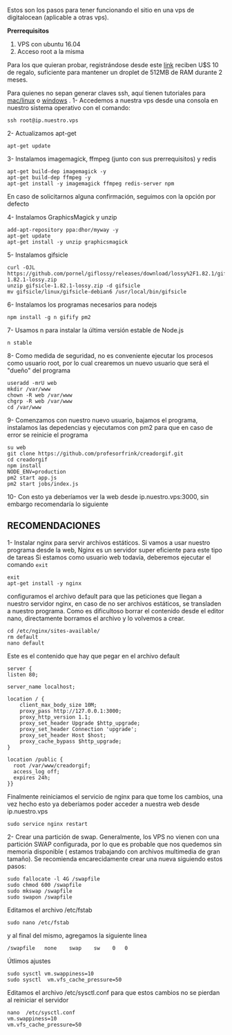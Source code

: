 Estos son los pasos para tener funcionando el sitio en una vps de digitalocean (aplicable a otras vps).

**Prerrequisitos**

 1. VPS con ubuntu 16.04
 2. Acceso root a la misma

Para los que quieran probar, registrándose desde este [link](https://m.do.co/c/3773ab4463c8)  reciben U$S 10 de regalo, suficiente para mantener un droplet de 512MB de RAM durante 2 meses.

Para quienes no sepan generar claves ssh, aquí tienen tutoriales para [mac/linux](https://www.digitalocean.com/community/tutorials/how-to-use-ssh-keys-with-digitalocean-droplets) o [windows](https://www.digitalocean.com/community/tutorials/how-to-use-ssh-keys-with-putty-on-digitalocean-droplets-windows-users) .
1- Accedemos a nuestra vps desde una consola en nuestro sistema operativo con el comando:

    ssh root@ip.nuestro.vps
2- Actualizamos apt-get

    apt-get update
3- Instalamos imagemagick, ffmpeg (junto con sus prerrequisitos) y redis

    apt-get build-dep imagemagick -y
    apt-get build-dep ffmpeg -y
    apt-get install -y imagemagick ffmpeg redis-server npm
En caso de solicitarnos alguna confirmación, seguimos con la opción por defecto

4- Instalamos GraphicsMagick y unzip

    add-apt-repository ppa:dhor/myway -y
    apt-get update
    apt-get install -y unzip graphicsmagick
5- Instalamos gifsicle

    curl -OJL https://github.com/pornel/giflossy/releases/download/lossy%2F1.82.1/gifsicle-1.82.1-lossy.zip
    unzip gifsicle-1.82.1-lossy.zip -d gifsicle
    mv gifsicle/linux/gifsicle-debian6 /usr/local/bin/gifsicle
6- Instalamos los programas necesarios para nodejs

    npm install -g n gifify pm2

7- Usamos n para instalar la última versión estable de Node.js

    n stable
8- Como medida de seguridad, no es conveniente ejecutar los procesos como usuario root, por lo cual crearemos un nuevo usuario que será el "dueño" del programa

    useradd -mrU web
    mkdir /var/www
    chown -R web /var/www
    chgrp -R web /var/www
    cd /var/www
9- Comenzamos con nuestro nuevo usuario, bajamos el programa, instalamos las depedencias y ejecutamos con pm2 para que en caso de error se reinicie el programa

    su web
    git clone https://github.com/profesorfrink/creadorgif.git
    cd creadorgif
    npm install
    NODE_ENV=production
    pm2 start app.js
    pm2 start jobs/index.js
    
10- Con esto ya deberíamos ver la web desde ip.nuestro.vps:3000, sin embargo recomendaría lo siguiente


RECOMENDACIONES
---------------

1- Instalar nginx para servir archivos estáticos. Si vamos a usar nuestro programa desde la web, Nginx es un servidor super eficiente para este tipo de tareas
Si estamos como usuario web todavía, deberemos ejecutar el comando `exit`

    exit
    apt-get install -y nginx
   
configuramos el archivo default para que las peticiones que llegan a nuestro servidor nginx, en caso de no ser archivos estáticos, se transladen a nuestro programa. Como es dificultoso borrar el contenido desde el editor nano, directamente borramos el archivo y lo volvemos a crear.

    cd /etc/nginx/sites-available/
    rm default
    nano default
     
    
Este es el contenido que hay que pegar en el archivo default

    server {
    listen 80;

    server_name localhost;

    location / {
        client_max_body_size 10M;
        proxy_pass http://127.0.0.1:3000;
        proxy_http_version 1.1;
        proxy_set_header Upgrade $http_upgrade;
        proxy_set_header Connection 'upgrade';
        proxy_set_header Host $host;
        proxy_cache_bypass $http_upgrade;
    }

    location /public {
      root /var/www/creadorgif;
      access_log off;
      expires 24h;
    }}

Finalmente reiniciamos el servicio de nginx para que tome los cambios, una vez hecho esto ya deberíamos poder acceder a nuestra web desde ip.nuestro.vps

    sudo service nginx restart
2- Crear una partición de swap.
Generalmente, los VPS no vienen con una partición SWAP configurada, por lo que es probable que nos quedemos sin memoria disponible ( estamos trabajando con archivos multimedia de gran tamaño). Se recomienda encarecidamente crear una nueva siguiendo estos pasos:

    sudo fallocate -l 4G /swapfile
    sudo chmod 600 /swapfile
    sudo mkswap /swapfile
    sudo swapon /swapfile
Editamos el archivo /etc/fstab    

    sudo nano /etc/fstab
    
y al final del mismo, agregamos la siguiente linea

    /swapfile   none    swap    sw    0   0

Útlimos ajustes

    sudo sysctl vm.swappiness=10
    sudo sysctl  vm.vfs_cache_pressure=50
Editamos el archivo /etc/sysctl.conf para que estos cambios no se pierdan al reiniciar el servidor

    nano  /etc/sysctl.conf
    vm.swappiness=10
    vm.vfs_cache_pressure=50

